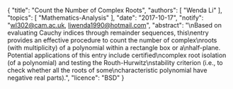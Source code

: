 {
    "title": "Count the Number of Complex Roots",
    "authors": [
        "Wenda Li"
    ],
    "topics": [
        "Mathematics-Analysis"
    ],
    "date": "2017-10-17",
    "notify": "wl302@cam.ac.uk, liwenda1990@hotmail.com",
    "abstract": "\nBased on evaluating Cauchy indices through remainder sequences, this\nentry provides an effective procedure to count the number of complex\nroots (with multiplicity) of a polynomial within a rectangle box or a\nhalf-plane. Potential applications of this entry include certified\ncomplex root isolation (of a polynomial) and testing the Routh-Hurwitz\nstability criterion (i.e., to check whether all the roots of some\ncharacteristic polynomial have negative real parts).",
    "licence": "BSD"
}